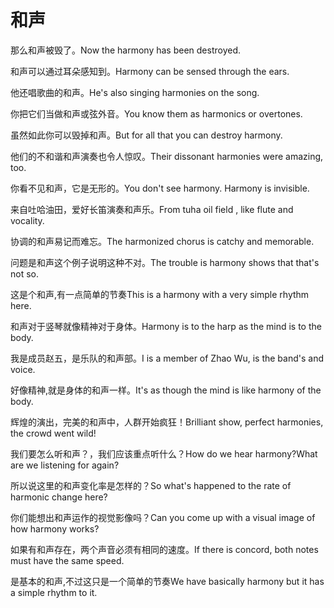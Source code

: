 # 和声

<p><span class="chinese">那么和声被毁了。</span><span class="english">Now the harmony has been destroyed.</span></p>

<p><span class="chinese">和声可以通过耳朵感知到。</span><span class="english">Harmony can be sensed through the ears.</span></p>

<p><span class="chinese">他还唱歌曲的和声。</span><span class="english">He's also singing harmonies on the song.</span></p>

<p><span class="chinese">你把它们当做和声或弦外音。</span><span class="english">You know them as harmonics or overtones.</span></p>

<p><span class="chinese">虽然如此你可以毁掉和声。</span><span class="english">But for all that you can destroy harmony.</span></p>

<p><span class="chinese">他们的不和谐和声演奏也令人惊叹。</span><span class="english">Their dissonant harmonies were amazing, too.</span></p>

<p><span class="chinese">你看不见和声，它是无形的。</span><span class="english">You don't see harmony. Harmony is invisible.</span></p>

<p><span class="chinese">来自吐哈油田，爱好长笛演奏和声乐。</span><span class="english">From tuha oil field , like flute and vocality.</span></p>

<p><span class="chinese">协调的和声易记而难忘。</span><span class="english">The harmonized chorus is catchy and memorable.</span></p>

<p><span class="chinese">问题是和声这个例子说明这种不对。</span><span class="english">The trouble is harmony shows that that's not so.</span></p>

<p><span class="chinese">这是个和声,有一点简单的节奏</span><span class="english">This is a harmony with a very simple rhythm here.</span></p>

<p><span class="chinese">和声对于竖琴就像精神对于身体。</span><span class="english">Harmony is to the harp as the mind is to the body.</span></p>

<p><span class="chinese">我是成员赵五，是乐队的和声部。</span><span class="english">I is a member of Zhao Wu, is the band's and voice.</span></p>

<p><span class="chinese">好像精神,就是身体的和声一样。</span><span class="english">It's as though the mind is like harmony of the body.</span></p>

<p><span class="chinese">辉煌的演出，完美的和声中，人群开始疯狂！</span><span class="english">Brilliant show, perfect harmonies, the crowd went wild!</span></p>

<p><span class="chinese">我们要怎么听和声？，我们应该重点听什么？</span><span class="english">How do we hear harmony?What are we listening for again?</span></p>

<p><span class="chinese">所以说这里的和声变化率是怎样的？</span><span class="english">So what's happened to the rate of harmonic change here?</span></p>

<p><span class="chinese">你们能想出和声运作的视觉影像吗？</span><span class="english">Can you come up with a visual image of how harmony works?</span></p>

<p><span class="chinese">如果有和声存在，两个声音必须有相同的速度。</span><span class="english">If there is concord, both notes must have the same speed.</span></p>

<p><span class="chinese">是基本的和声,不过这只是一个简单的节奏</span><span class="english">We have basically harmony but it has a simple rhythm to it.</span></p>

